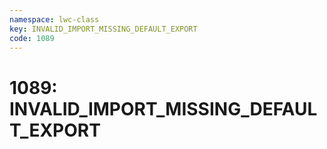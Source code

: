 ```yaml
---
namespace: lwc-class
key: INVALID_IMPORT_MISSING_DEFAULT_EXPORT
code: 1089
---
```


# 1089: INVALID_IMPORT_MISSING_DEFAULT_EXPORT
